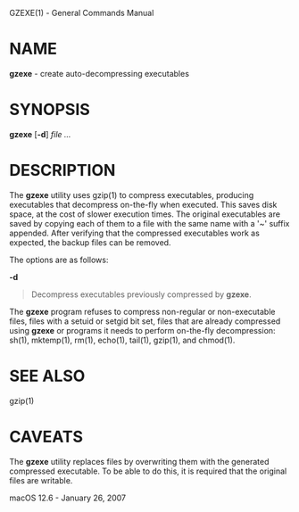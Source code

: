 GZEXE(1) - General Commands Manual

# NAME

**gzexe** - create auto-decompressing executables

# SYNOPSIS

**gzexe**
\[**-d**]
*file&nbsp;...*

# DESCRIPTION

The
**gzexe**
utility uses
gzip(1)
to compress executables, producing executables that decompress on-the-fly
when executed.
This saves disk space, at the cost of slower execution times.
The original executables are saved by copying each of them to a file with
the same name with a
'~'
suffix appended.
After verifying that the compressed executables work as expected, the backup
files can be removed.

The options are as follows:

**-d**

> Decompress executables previously compressed by
> **gzexe**.

The
**gzexe**
program refuses to compress non-regular or non-executable files,
files with a setuid or setgid bit set, files that are already
compressed using
**gzexe**
or programs it needs to perform on-the-fly decompression:
sh(1),
mktemp(1),
rm(1),
echo(1),
tail(1),
gzip(1),
and
chmod(1).

# SEE ALSO

gzip(1)

# CAVEATS

The
**gzexe**
utility replaces files by overwriting them with the generated
compressed executable.
To be able to do this, it is required that the original files are writable.

macOS 12.6 - January 26, 2007
